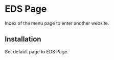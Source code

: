# EDS Page

Index of the menu page to enter another website.

## Installation

Set default page to EDS Page.
